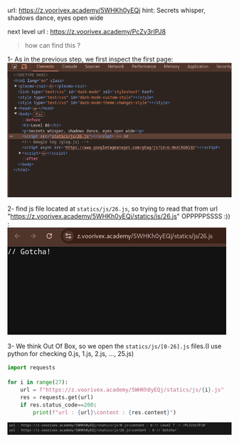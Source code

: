 url:‌ https://z.voorivex.academy/5WHKh0yEQj
hint: Secrets whisper, shadows dance, eyes open wide

next level url :‌ https://z.voorivex.academy/PcZv3rIPJ8

> how can find this ?

1- As in the previous step, we first inspect the first page:
<br>
![inspect first page](img/level-06-0.png)

2- find js file located at `statics/js/26.js`, so trying to read that from url "https://z.voorivex.academy/5WHKh0yEQj/statics/js/26.js" OPPPPPSSSS :)) :
<br>
![26.js file](img/level-06-1.png)

3- We think Out Of Box, so we open the `statics/js/[0-26].js` files.(I use python for checking 0.js, 1.js, 2.js, ..., 25.js)

```python
import requests

for i in range(27):
    url = f"https://z.voorivex.academy/5WHKh0yEQj/statics/js/{i}.js"
    res = requests.get(url)
    if res.status_code==200:
        print(f"url : {url}\content : {res.content}")
```
![output of script](img/level-06-2.png)
